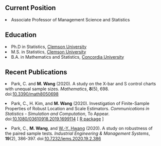 <BODY><h2>Current Position</h2> 
 <LI> Associate Professor of Management Science and Statistics
    
<BODY><h2>Education</h2>
 <LI> Ph.D in Statistics, <A href="http://www.clemson.edu/">Clemson University</A> 
 <LI> M.S. in Statistics, <A href="http://www.clemson.edu/">Clemson University</A> 
 <LI> B.A. in Mathematics and Statistics, <A href="https://www.concordia.ca/">Concordia University</A> 

<BODY><h2>Recent Publications</h2> 
<li> Park, C. and <strong>M. Wang</strong> (2020). A study on the X-bar and S control charts with unequal sample sizes. <em>Mathematics</em>, <strong>8</strong>(5), 698. doi:<a href="https://doi.org/10.3390/math8050698">10.3390/math8050698</a></p></li>
<li> Park, C., H. Kim, and <strong>M. Wang</strong> (2020). Investigation of Finite-Sample Properties of Robust Location and Scale Estimators. <em>Communications in Statistics - Simulation and Computation</em>, To Appear. doi:<a href="https://doi.org/10.1080/03610918.2019.1699114">10.1080/03610918.2019.1699114</a> [ <a href="https://appliedstat.github.io/R/R-package-3/">R package</a> ]</p></li>
<li> Park, C., <strong>M. Wang</strong>, and <a href="https://www.researchgate.net/profile/Wook_Yeon_Hwang">W.-Y. Hwang</a> (2020). A study on robustness of the paired sample tests. <em>Industrial Engineering &amp; Management Systems</em>, <strong>19</strong>(2), 386-397. doi:<a href="https://doi.org/10.7232/iems.2020.19.2.386">10.7232/iems.2020.19.2.386</a></p></li>
